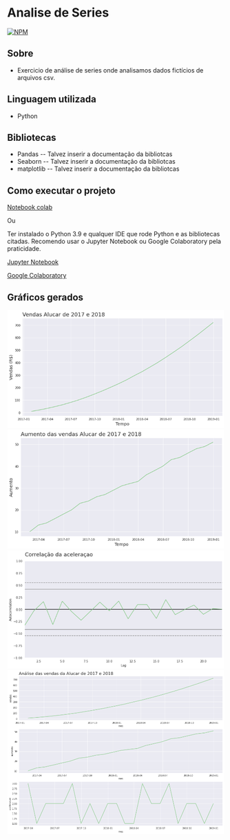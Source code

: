 # Analise de Series 
[![NPM](https://img.shields.io/npm/l/react)](https://github.com/wpsd2/Analise_de_series/blob/master/LICENSE) 


## Sobre

- Exercicio de análise de series onde analisamos dados fictícios de arquivos csv.

## Linguagem utilizada
- Python

## Bibliotecas
- Pandas -- Talvez inserir a documentação da bibliotcas
- Seaborn -- Talvez inserir a documentação da bibliotcas
- matplotlib -- Talvez inserir a documentação da bibliotcas

## Como executar o projeto

[Notebook colab](https://colab.research.google.com/drive/1nfSQt9cfo4AVWH9NmzctP7AOBPsuRagk?usp=sharing)

Ou

Ter instalado o Python 3.9 e qualquer IDE que rode Python e as bibliotecas citadas.
Recomendo usar o Jupyter Notebook ou Google Colaboratory pela praticidade.

[Jupyter Notebook](https://jupyter.org/)

[Google Colaboratory](https://colab.research.google.com/notebooks/intro.ipynb?utm_source=scs-index)



## Gráficos gerados

![G1](https://github.com/wpsd2/Analise_de_series/blob/master/assets/G1.png) ![G2](https://github.com/wpsd2/Analise_de_series/blob/master/assets/G2.png)
![G3](https://github.com/wpsd2/Analise_de_series/blob/master/assets/G6.png) ![G3](https://github.com/wpsd2/Analise_de_series/blob/master/assets/G7.png) 


